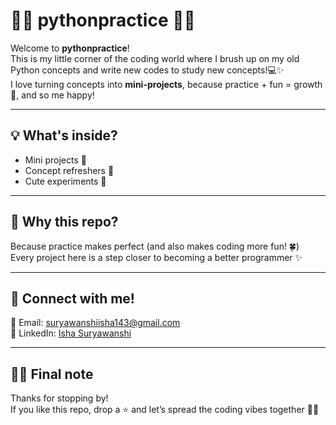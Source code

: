 # 🌸🐍 pythonpractice 🐍🌸

Welcome to **pythonpractice**!  
This is my little corner of the coding world where I brush up on my old Python concepts and write new codes to study new concepts!💻✨  
I love turning concepts into **mini-projects**, because practice + fun = growth🌱, and so me happy! 

---

## 💡 What's inside?
- Mini projects 🧩  
- Concept refreshers 📖  
- Cute experiments 🌸  

---

## 🐾 Why this repo?
Because practice makes perfect (and also makes coding more fun! 🍀)  
Every project here is a step closer to becoming a better programmer ✨

---

## 🌸 Connect with me!
💌 Email: [suryawanshiisha143@gmail.com](mailto:suryawanshiisha143@gmail.com)  
💼 LinkedIn: [Isha Suryawanshi](https://in.linkedin.com/in/isha-suryawanshi-9048b4336)  

---

## 🐼✨ Final note
Thanks for stopping by!  
If you like this repo, drop a ⭐ and let’s spread the coding vibes together 💖🌸

